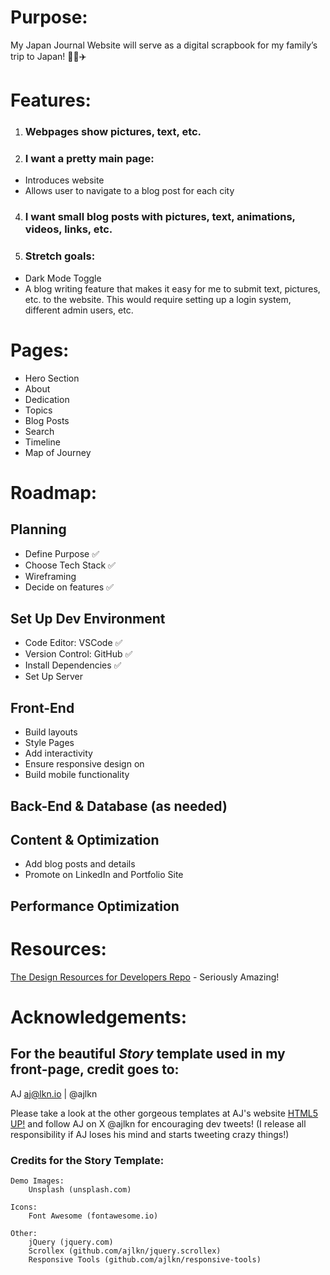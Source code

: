 # Purpose:
My Japan Journal Website will serve as a digital scrapbook for my family’s trip to Japan! 📑🗾✈️

# Features:
1. ### Webpages show pictures, text, etc.

2. ### I want a pretty main page:
- Introduces website
- Allows user to navigate to a blog post for each city

4. ### I want small blog posts with pictures, text, animations, videos, links, etc.
5. ### Stretch goals:
- Dark Mode Toggle
- A blog writing feature that makes it easy for me to submit text, pictures, etc. to the website.
This would require setting up a login system, different admin users, etc.

# Pages:
- Hero Section
- About
- Dedication
- Topics
- Blog Posts
- Search
- Timeline 
- Map of Journey

# Roadmap:
## Planning
- Define Purpose ✅
- Choose Tech Stack ✅
- Wireframing 
- Decide on features ✅
## Set Up Dev Environment
- Code Editor: VSCode ✅
- Version Control: GitHub ✅
- Install Dependencies ✅
- Set Up Server
## Front-End
- Build layouts
- Style Pages
- Add interactivity
- Ensure responsive design on
- Build mobile functionality
  
## Back-End & Database (as needed)

## Content & Optimization
- Add blog posts and details
- Promote on LinkedIn and Portfolio Site
## Performance Optimization

# Resources:
[The Design Resources for Developers Repo](https://github.com/bradtraversy/design-resources-for-developers#html--css-templates) - Seriously Amazing!


# Acknowledgements:
## For the beautiful *Story* template used in my front-page, credit goes to:
AJ
aj@lkn.io | @ajlkn

Please take a look at the other gorgeous templates at AJ's website [HTML5 UP!](https://www.example.com) and follow AJ on X @ajlkn for encouraging dev tweets! (I release all responsibility if AJ loses his mind and starts tweeting crazy things!)

### Credits for the Story Template:

	Demo Images:
		Unsplash (unsplash.com)

	Icons:
		Font Awesome (fontawesome.io)

	Other:
		jQuery (jquery.com)
		Scrollex (github.com/ajlkn/jquery.scrollex)
		Responsive Tools (github.com/ajlkn/responsive-tools)
